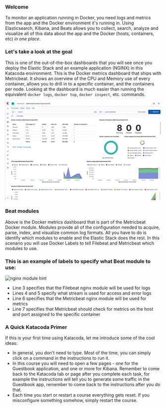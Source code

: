 ### Welcome

To monitor an application running in Docker, you need logs and metrics from the app and the Docker environment it's running in. Using Elasticsearch, Kibana, and Beats allows you to collect, search, analyze and visualize all of this data about the app and the Docker (hosts, containers, etc) *in one place*. 

### Let's take a look at the goal
This is one of the out-of-the-box dashboards that you will see once you deploy the Elastic Stack and an example application (NGINX) in this Katacoda environment.  This is the Docker metrics dashboard that ships with Metricbeat.  It shows an overview of the CPU and Memory use of every container, allows you to drill in to a specific container, and the containers per node.  Looking at the dashboard is much easier than running the equivalent `docker logs`, `docker top`, `docker inspect`, etc. commands.

![Docker Dash](https://raw.githubusercontent.com/elastic/katacoda-scenarios/master/images/docker-dash2.png)

### Beat modules
Above is the Docker metrics dashboard that is part of the Metricbeat Docker module.  Modules provide all  of the configuration needed to acquire,  parse, index, and visualize common log formats. All you have to do is identify which modules to enable and the Elastic Stack does the rest.  In this scenario you will use Docker Labels to tell Filebeat and Metricbeat which modules to use. 

### This is an example of labels to specify what Beat module to use:
![nginx module hint](https://raw.githubusercontent.com/elastic/katacoda-scenarios/master/images/docker-hints-autodiscover.png)

 - Line 3 specifies that the Filebeat nginx module will be used for logs
 - Lines 4 and 5 specify what stream is used for access and error logs
 - Line 6 specifies that the Metricbeat nginx module will be used for metrics
 - Line 7 specifies that Metricbeat should check for metrics on the host and  port assigned to the specific container

### A Quick Katacoda Primer
If this is your first time using Katacoda, let me introduce some of the cool ideas:

* In general, you don't need to type.  Most of the time, you can simply click on a command in the instructions to run it.
* In this course you will need to open a few pages - one for the Guestbook application, and one or more for Kibana. Remember to come back to the Katacoda tab or page after you complete each task, for example the instructions will tell you to generate some traffic in the Guestbook app, remember to come back to the instructions after you do that.
* Each time you start or restart a course everything gets reset. If you misconfigure something somehow, simply restart the course.

